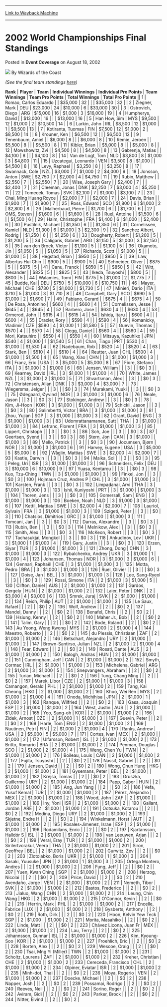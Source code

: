 
---
[Link to Wayback Machine](https://web.archive.org/web/20221004005053/https://magic.wizards.com/en/articles/archive/event-coverage/2002-world-championships-final-standings-2002-08-18)

[_metadata_:author]:- "Wizards of the Coast"
[_metadata_:description]:- "(See the final team standings here)RankPlayerTeamIndividual WinningsIndividual Pro PointsTeam WinningsTeam Pro PointsTotal WinningsTotal Pro Points1Romao, Carlos Eduardo $35,000 32 $35,000 322Ziegner, MarkDEU$23,000 24$10,0006$33,000 303Ostrovich, DiegoARG$15,000 16$1,0003$16,000 194Humpherys, David $13,000 16 $13,000 165Han How, SimMYS$9,500 12$1,0002$10,500 146Larkin,"
[_metadata_:generator]:- "Drupal 7 (http://drupal.org)"
[_metadata_:node]:- "803251"
[_metadata_:publish_date]:- "2002-08-18"
[_metadata_:source]:- "div-main-content"
[_metadata_:title]:- "2002 World Championships Final Standings"
[_metadata_:wayback_capture_timestamp]:- "2022-10-04 00:50:53"
[_metadata_:wayback_raw_url]:- "https://web.archive.org/web/20221004005053id_/https://magic.wizards.com/en/articles/archive/event-coverage/2002-world-championships-final-standings-2002-08-18"
[_metadata_:wayback_url]:- "https://magic.wizards.com/en/articles/archive/event-coverage/2002-world-championships-final-standings-2002-08-18"
---


2002 World Championships Final Standings
========================================



 Posted in **Event Coverage**
 on August 18, 2002 






![](https://media.magic.wizards.com/styles/auth_small/public/images/person/wizards_author.jpg)
By Wizards of the Coast











*(See the final team standings [here](http://archive.wizards.com/default.asp?x=sideboard/worlds02/finstandt))*



 **Rank** | **Player** | **Team** | **Individual Winnings** | **Individual Pro Points** | **Team Winnings** | **Team Pro Points** | **Total Winnings** | **Total Pro Points** || 1 | Romao, Carlos Eduardo |  | $35,000  | 32 |  |  | $35,000  | 32 |
| 2 | Ziegner, Mark | DEU | $23,000  | 24 | $10,000 | 6 | $33,000  | 30 |
| 3 | Ostrovich, Diego | ARG | $15,000  | 16 | $1,000 | 3 | $16,000  | 19 |
| 4 | Humpherys, David |  | $13,000  | 16 |  |  | $13,000  | 16 |
| 5 | Han How, Sim | MYS | $9,500  | 12 | $1,000 | 2 | $10,500  | 14 |
| 6 | Larkin, John | IRL | $8,500  | 12 | $1,000 | 1 | $9,500  | 13 |
| 7 | Kotiranta, Tuomas | FIN | $7,500  | 12 | $1,000 | 2 | $8,500  | 14 |
| 8 | Krouner, Ken |  | $6,500  | 12 |  |  | $6,500  | 12 |
| 9 | Tenenbaum, Amiel |  | $6,000  | 8 |  |  | $6,000  | 8 |
| 10 | Remie, Jeroen |  | $5,500  | 8 |  |  | $5,500  | 8 |
| 11 | Kibler, Brian |  | $5,000  | 8 |  |  | $5,000  | 8 |
| 12 | Mowshowitz, Zvi |  | $4,500  | 8 |  |  | $4,500  | 8 |
| 13 | Gabrenja, Matias |  | $4,100  | 8 |  |  | $4,100  | 8 |
| 14 | Van de Logt, Tom | NLD | $3,800  | 8 | $1,000 | 3 | $4,800  | 11 |
| 15 | Uzcategui, Leonardo | VEN | $3,500  | 8 | $1,000 |  | $4,500  | 8 |
| 16 | Levy, Raphael |  | $3,250  | 8 |  |  | $3,250  | 8 |
| 17 | Swannack, Cole | NZL | $3,000  | 7 | $1,000 | 2 | $4,000  | 9 |
| 18 | Jonsson, Anton | SWE | $2,750  | 7 | $2,000 | 4 | $4,750  | 11 |
| 19 | Rubin, Matthew |  | $2,550  | 7 |  |  | $2,550  | 7 |
| 20 | Wise, Joseph Gary |  | $2,400  | 7 |  |  | $2,400  | 7 |
| 21 | Cleeman, Jonas | DNK | $2,250  | 7 | $3,000 | 4 | $5,250  | 11 |
| 22 | Tomecek, Tomas | SVK | $2,100  | 7 | $1,000 |  | $3,100  | 7 |
| 23 | Chai, Ming Huang Royce |  | $2,000  | 7 |  |  | $2,000  | 7 |
| 24 | Davis, Brian |  | $1,900  | 7 |  |  | $1,900  | 7 |
| 25 | Ross, Edward | SCO | $1,800  | 6 | $1,000 | 2 | $2,800  | 8 |
| 26 | Malherbaud, Pierre |  | $1,700  | 6 |  |  | $1,700  | 6 |
| 27 | OMS, Steven |  | $1,600  | 6 |  |  | $1,600  | 6 |
| 28 | Ruel, Antoine |  | $1,500  | 6 |  |  | $1,500  | 6 |
| 29 | Haim, Christophe | FRA | $1,400  | 6 | $1,000 |  | $2,400  | 6 |
| 30 | Pustilnik, Michael |  | $1,350  | 6 |  |  | $1,350  | 6 |
| 31 | Cornelissen, Kamiel | NLD | $1,300  | 6 | $1,000 | 3 | $2,300  | 9 |
| 32 | Sanchez Albert, Rodrig |  | $1,250  | 6 |  |  | $1,250  | 6 |
| 33 | Dougherty, Robert |  | $1,200  | 5 |  |  | $1,200  | 5 |
| 34 | Caligaris, Gabriel | ARG | $1,150  | 5 | $1,000 | 3 | $2,150  | 8 |
| 35 | van den Broek, Victor |  | $1,100  | 5 |  |  | $1,100  | 5 |
| 36 | Okamoto, Jin |  | $1,050  | 5 |  |  | $1,050  | 5 |
| 37 | Richards, Scott |  | $1,000  | 5 |  |  | $1,000  | 5 |
| 38 | Hegstad, Brian |  | $950  | 5 |  |  | $950  | 5 |
| 39 | Law, Albertus Hui Chin |  | $900  | 5 |  |  | $900  | 5 |
| 40 | Schneider, Oliver |  | $875  | 5 |  |  | $875  | 5 |
| 41 | Canu, Franck |  | $850  | 5 |  |  | $850  | 5 |
| 42 | Witt, Alexander |  | $825  | 5 |  |  | $825  | 5 |
| 43 | Ikeda, Tsuyoshi |  | $800  | 5 |  |  | $800  | 5 |
| 44 | Walamies, Tomi | FIN | $775  | 5 | $1,000 | 2 | $1,775  | 7 |
| 45 | Budde, Kai | DEU | $750  | 5 | $10,000 | 6 | $10,750  | 11 |
| 46 | Mayer, Michael | CHE | $730  | 5 | $1,000 |  | $1,730  | 5 |
| 47 | Minieri, Dario | ITA | $710  | 5 | $1,000 | 3 | $1,710  | 8 |
| 48 | Campbell, Gary | SCO | $690  | 5 | $1,000 | 2 | $1,690  | 7 |
| 49 | Fabiano, Gerard |  | $675  | 4 |  |  | $675  | 4 |
| 50 | De Rosa, Antonino |  | $660  | 4 |  |  | $660  | 4 |
| 51 | Cornelissen, Jesse |  | $645  | 4 |  |  | $645  | 4 |
| 52 | Barbero, Jose |  | $630  | 4 |  |  | $630  | 4 |
| 53 | Ormerod, John |  | $615  | 4 |  |  | $615  | 4 |
| 54 | Ishida, Itaru |  | $600  | 4 |  |  | $600  | 4 |
| 55 | Draxler, Rory |  | $590  | 4 |  |  | $590  | 4 |
| 56 | Komanicky, Vladimir | CZE | $580  | 4 | $1,000 | 1 | $1,580  | 5 |
| 57 | Guevin, Thomas |  | $570  | 4 |  |  | $570  | 4 |
| 58 | Clegg, Daniel |  | $560  | 4 |  |  | $560  | 4 |
| 59 | Mori, Katsuhiro |  | $550  | 4 |  |  | $550  | 4 |
| 60 | Mitsuya, Kazuhiko | JPN | $540  | 4 | $1,000 | 1 | $1,540  | 5 |
| 61 | Chan, Tiago | PRT | $530  | 4 | $1,000 |  | $1,530  | 4 |
| 62 | Nadebaum, Rob |  | $520  | 4 |  |  | $520  | 4 |
| 63 | Stark, Ben |  | $510  | 4 |  |  | $510  | 4 |
| 64 | Reutter, Juan | CHL | $500  | 4 | $1,000 |  | $1,500  | 4 |
| 65 | Wang, Xiao | CHN |  | 3 | $1,000 |  | $1,000  | 3 |
| 66 | Franz, Eric | USA |  | 3 | $5,000 | 5 | $5,000  | 8 |
| 67 | Fiore, Stefano | ITA |  | 3 | $1,000 | 3 | $1,000  | 6 |
| 68 | Jensen, William |  |  | 3 |  |  | $0  | 3 |
| 69 | Kearney, David | IRL |  | 3 | $1,000 | 1 | $1,000  | 4 |
| 70 | White, James | NZL |  | 3 | $1,000 | 2 | $1,000  | 5 |
| 71 | Shvartsman, Alex |  |  | 3 |  |  | $0  | 3 |
| 72 | Christensen, Allan | DNK |  | 3 | $3,000 | 4 | $3,000  | 7 |
| 73 | Wiegersma, Jelger |  |  | 3 |  |  | $0  | 3 |
| 74 | Murakami, Yuuki |  |  | 3 |  |  | $0  | 3 |
| 75 | Ødegaard, Øyvind | NOR |  | 3 | $1,000 | 3 | $1,000  | 6 |
| 76 | Neale, Jason |  |  | 3 |  |  | $0  | 3 |
| 77 | Stokinger, Andrew |  |  | 3 |  |  | $0  | 3 |
| 78 | Kim, Ji-Hoon | KOR |  | 3 | $1,000 |  | $1,000  | 3 |
| 79 | Schickli, Jason |  |  | 3 |  |  | $0  | 3 |
| 80 | Galimbertti, Victor | BRA |  | 3 | $1,000 |  | $1,000  | 3 |
| 81 | Zhou, Yujian | SGP |  | 3 | $1,000 |  | $1,000  | 3 |
| 82 | Grant, David | ENG |  | 3 | $1,000 |  | $1,000  | 3 |
| 83 | Udomrattanamanee, Sutt | THA |  | 3 | $1,000 |  | $1,000 | 3 |
| 84 | Lefranc, Florent | FRA |  | 3 | $1,000 |  | $1,000  | 3 |
| 85 | Lippert, Christoph |  |  | 3 |  |  | $0  | 3 |
| 86 | Soh, Joe |  |  | 3 |  |  | $0  | 3 |
| 87 | Geertsen, Svend |  |  | 3 |  |  | $0  | 3 |
| 88 | Stern, Jon | CAN |  | 3 | $1,000 |  | $1,000  | 3 |
| 89 | Mello, Patrick |  |  | 3 |  |  | $0  | 3 |
| 90 | Jocumsen, Bjørn | NOR |  | 3 | $1,000 | 3 | $1,000  | 6 |
| 91 | Harvey, Eugene | USA |  | 3 | $5,000 | 5 | $5,000  | 8 |
| 92 | Wåglin, Mattias | SWE |  | 3 | $2,000 | 4 | $2,000  | 7 |
| 93 | Kastle, Darwin |  |  | 3 |  |  | $0  | 3 |
| 94 | Malka, Sol |  |  | 3 |  |  | $0  | 3 |
| 95 | Peleg, Uri | ISR |  | 3 | $1,000 |  | $1,000  | 3 |
| 96 | Schneiders, Felix | DEU |  | 3 | $10,000 | 6 | $10,000  | 9 |
| 97 | Yuasa, Kentarou |  |  | 3 |  |  | $0  | 3 |
| 98 | Kuo, Tzu-Ching | TWN |  | 3 | $1,000 |  | $1,000  | 3 |
| 99 | Finkel, Jon |  |  | 3 |  |  | $0  | 3 |
| 100 | Hojmaun Cruz, Andres P | CHL |  | 3 | $1,000 |  | $1,000 | 3 |
| 101 | Karsten, Frank |  |  | 3 |  |  | $0  | 3 |
| 102 | Limpadanai, Arvi | THA |  | 3 | $1,000 |  | $1,000  | 3 |
| 103 | Ishii, Kuniyoshi | PRT |  | 3 | $1,000 |  | $1,000  | 3 |
| 104 | Thoren, Jens |  |  | 3 |  |  | $0  | 3 |
| 105 | Gomersall, Sam | ENG |  | 3 | $1,000 |  | $1,000  | 3 |
| 106 | Boeken, Noah | NLD |  | 3 | $1,000 | 3 | $1,000  | 6 |
| 107 | Kettil, Mattias | SWE |  | 3 | $2,000 | 4 | $2,000  | 7 |
| 108 | Lauriol, Sylvain | FRA |  | 3 | $1,000 |  | $1,000  | 3 |
| 109 | Szigeti, Peter |  |  | 3 |  |  | $0  | 3 |
| 110 | Chatsios, Dimitrios | GRC |  | 3 | $1,000 |  | $1,000  | 3 |
| 111 | Tomcani, Jan |  |  | 3 |  |  | $0  | 3 |
| 112 | Darras, Alexandre |  |  | 3 |  |  | $0  | 3 |
| 113 | Rubin, Ben |  |  | 3 |  |  | $0  | 3 |
| 114 | Melnikow, Alex |  |  | 3 |  |  | $0  | 3 |
| 115 | Smith, Alex |  |  | 3 |  |  | $0  | 3 |
| 116 | McKeon, Robert |  |  | 3 |  |  | $0  | 3 |
| 117 | Tachasukjai, Mongkol |  |  | 3 |  |  | $0  | 3 |
| 118 | Ankudinov, Lev | UKR |  | 3 | $1,000 | 1 | $1,000  | 4 |
| 119 | Gary, Justin |  |  | 3 |  |  | $0  | 3 |
| 120 | Erzen, Siyar | TUR |  | 3 | $1,000 |  | $1,000  | 3 |
| 121 | Zhong, Dong | CHN |  | 3 | $1,000 |  | $1,000  | 3 |
| 122 | Rybalchenko, Andrey | UKR |  | 3 | $1,000 | 1 | $1,000  | 4 |
| 123 | Johansen, Thomas | NOR |  | 3 | $1,000 | 3 | $1,000  | 6 |
| 124 | Gennari, Raphaël | CHE |  | 3 | $1,000 |  | $1,000  | 3 |
| 125 | Motta, Pedro | BRA |  | 3 | $1,000 |  | $1,000  | 3 |
| 126 | Ruel, Olivier |  |  | 3 |  |  | $0  | 3 |
| 127 | Doise, Jan | BEL |  | 3 | $1,000 |  | $1,000  | 3 |
| 128 | Lee, Sang-Ryeol |  |  | 3 |  |  | $0  | 3 |
| 129 | Rossi, Simone | ITA |  | 2 | $1,000 | 3 | $1,000  | 5 |
| 130 | Clifton, Daniel | AUS |  | 2 | $1,000 |  | $1,000  | 2 |
| 131 | Gardos, Gergely | HUN |  | 2 | $1,000 |  | $1,000  | 2 |
| 132 | Laier, Peter | DNK |  | 2 | $3,000 | 4 | $3,000  | 6 |
| 133 | Smrek, Juraj | SVK |  | 2 | $1,000 |  | $1,000  | 2 |
| 134 | Reich, Philip | AUT |  | 2 | $1,000 |  | $1,000  | 2 |
| 135 | Le Saux, Rafael |  |  | 2 |  |  | $0  | 2 |
| 136 | Wolf, Andrew |  |  | 2 |  |  | $0  | 2 |
| 137 | Mandel, Danny |  |  | 2 |  |  | $0  | 2 |
| 138 | Benafel, Chris |  |  | 2 |  |  | $0  | 2 |
| 139 | Hsiung, Kenny |  |  | 2 |  |  | $0  | 2 |
| 140 | Maher Jr., Bob |  |  | 2 |  |  | $0  | 2 |
| 141 | Talim, Gary |  |  | 2 |  |  | $0  | 2 |
| 142 | Bode, Roland |  |  | 2 |  |  | $0  | 2 |
| 143 | Au Yeong, Weng Kwong | MYS |  | 2 | $1,000 | 2 | $1,000  | 4 |
| 144 | Maestro, Roberto |  |  | 2 |  |  | $0  | 2 |
| 145 | du Plessis, Christiaan | ZAF |  | 2 | $1,000 |  | $1,000 | 2 |
| 146 | Betschart, Alejandro | URY |  | 2 | $1,000 |  | $1,000  | 2 |
| 147 | Brown-Santirso, Julian | NZL |  | 2 | $1,000 | 2 | $1,000 | 4 |
| 148 | Fear, Edward |  |  | 2 |  |  | $0  | 2 |
| 149 | Rosati, Dante | AUS |  | 2 | $1,000 |  | $1,000  | 2 |
| 150 | Balogh, Andras | HUN |  | 2 | $1,000 |  | $1,000  | 2 |
| 151 | Cunningham, Jeff | CAN |  | 2 | $1,000 |  | $1,000  | 2 |
| 152 | Smyth, Cormac | IRL |  | 2 | $1,000 | 1 | $1,000  | 3 |
| 153 | Michelena, Gabriel | ARG |  | 2 | $1,000 | 3 | $1,000  | 5 |
| 154 | Snepvangers, Abraham |  |  | 2 |  |  | $0  | 2 |
| 155 | Turian, Michael |  |  | 2 |  |  | $0  | 2 |
| 156 | Tung, Chang Ming |  |  | 2 |  |  | $0  | 2 |
| 157 | Marek, Libor | CZE |  | 2 | $1,000 | 1 | $1,000  | 3 |
| 158 | Camangon, Gerald | PHL |  | 2 | $1,000 |  | $1,000  | 2 |
| 159 | Tang, Kai Cheong | HKG |  | 2 | $1,000 |  | $1,000  | 2 |
| 160 | Khoo, Wei Ren | MYS |  | 2 | $1,000 | 2 | $1,000  | 4 |
| 161 | Onoda, Michihisa | JPN |  | 2 | $1,000 | 1 | $1,000  | 3 |
| 162 | Ranque, Wilfried |  |  | 2 |  |  | $0  | 2 |
| 163 | Gasa, Joaquin | ESP |  | 2 | $1,000 |  | $1,000  | 2 |
| 164 | West, Justin | AUS |  | 2 | $1,000 |  | $1,000  | 2 |
| 165 | Yoo, Sang-oh | KOR |  | 2 | $1,000 |  | $1,000  | 2 |
| 166 | Zidek, Arnost | CZE |  | 2 | $1,000 | 1 | $1,000  | 3 |
| 167 | Guevin, Peter |  |  | 2 |  |  | $0  | 2 |
| 168 | Harle, Tom | ENG |  | 2 | $1,000 |  | $1,000  | 2 |
| 169 | Nuutinen, Petri | FIN |  | 2 | $1,000 | 2 | $1,000  | 4 |
| 170 | Ranks, Andrew | USA |  | 2 | $5,000 | 5 | $5,000  | 7 |
| 171 | Cortes, Ivan | MEX |  | 2 | $1,000 |  | $1,000  | 2 |
| 172 | Ulfarsson, Robert | ISL |  | 2 | $1,000 |  | $1,000  | 2 |
| 173 | Britto, Romario | BRA |  | 2 | $1,000 |  | $1,000  | 2 |
| 174 | Penman, Douglas | SCO |  | 2 | $1,000 | 2 | $1,000  | 4 |
| 175 | Weng, Chen Yu | TWN |  | 2 | $1,000 |  | $1,000  | 2 |
| 176 | Boileau, Louis | CAN |  | 2 | $1,000 |  | $1,000  | 2 |
| 177 | Fujita, Tsuyoshi |  |  | 2 |  |  | $0  | 2 |
| 178 | Nassif, Gabriel |  |  | 2 |  |  | $0  | 2 |
| 179 | Jensen, David |  |  | 2 |  |  | $0  | 2 |
| 180 | Wong, Chun Hung | HKG |  | 2 | $1,000 |  | $1,000  | 2 |
| 181 | Gysemans, Peter | BEL |  | 2 | $1,000 |  | $1,000  | 2 |
| 182 | Krejsa, Tomas |  |  | 2 |  |  | $0  | 2 |
| 183 | Gruszka, Guillermo | URY |  | 2 | $1,000 |  | $1,000  | 2 |
| 184 | Papp, Gabor | HUN |  | 2 | $1,000 |  | $1,000  | 2 |
| 185 | Ang, Jun Yang |  |  | 2 |  |  | $0  | 2 |
| 186 | Vefa, Yusuf Kemal | TUR |  | 2 | $1,000 |  | $1,000  | 2 |
| 187 | Pérez, Alejandro | MEX |  | 2 | $1,000 |  | $1,000  | 2 |
| 188 | Wood, John | ZAF |  | 2 | $1,000 |  | $1,000  | 2 |
| 189 | Iny, Yoni | ISR |  | 2 | $1,000 |  | $1,000  | 2 |
| 190 | Gallant, Jordan | ARE |  | 2 | $1,000 |  | $1,000  | 2 |
| 191 | Ootsuka, Kotarou |  |  | 2 |  |  | $0  | 2 |
| 192 | Medina, Diego | URY |  | 2 | $1,000 |  | $1,000  | 2 |
| 193 | Skjetne, Endre H |  |  | 2 |  |  | $0  | 2 |
| 194 | Winkelmann, Horst | AUT |  | 2 | $1,000 |  | $1,000  | 2 |
| 195 | Rosales-Jimenez, Israe | ESP |  | 2 | $1,000 |  | $1,000  | 2 |
| 196 | Rodamilans, Enric |  |  | 2 |  |  | $0  | 2 |
| 197 | Kjartansson, Halldór S | ISL |  | 2 | $1,000 |  | $1,000 | 2 |
| 198 | van Leeuwen, Arjan |  |  | 2 |  |  | $0  | 2 |
| 199 | Veral, Eray | TUR |  | 2 | $1,000 |  | $1,000  | 2 |
| 200 | Sirilertvorakul, Veera | THA |  | 2 | $1,000 |  | $1,000  | 2 |
| 201 | Siron, Geoffrey | BEL |  | 2 | $1,000 |  | $1,000  | 2 |
| 202 | Gurwitz, Zev |  |  | 2 |  |  | $0  | 2 |
| 203 | Zlotoiabko, Boris | UKR |  | 2 | $1,000 | 1 | $1,000  | 3 |
| 204 | Sasaki, Yuusuke | JPN |  | 2 | $1,000 | 1 | $1,000  | 3 |
| 205 | Ortega Montero, Andres |  |  | 2 | $1,000 |  | $1,000  | 2 |
| 206 | Fung, Jeff |  |  | 2 |  |  | $0  | 2 |
| 207 | Yuen, Kwan Ching | SGP |  | 2 | $1,000 |  | $1,000  | 2 |
| 208 | Herzog, Nicolai |  |  | 2 |  |  | $0  | 2 |
| 209 | Price, David |  |  | 2 |  |  | $0  | 2 |
| 210 | Avendaño, Jorge | VEN |  | 2 | $1,000 |  | $1,000  | 2 |
| 211 | Nemeth, Tibor | SVK |  | 2 | $1,000 |  | $1,000  | 2 |
| 212 | Bastos, Frederico |  |  | 2 |  |  | $0  | 2 |
| 213 | Jialuo, Wang | CHN |  | 2 | $1,000 |  | $1,000  | 2 |
| 214 | Leung, Chin Wang | HKG |  | 2 | $1,000 |  | $1,000  | 2 |
| 215 | O'Connor, Kevin |  |  | 2 |  |  | $0  | 2 |
| 216 | Herrin, Mark | PHL |  | 2 | $1,000 |  | $1,000  | 2 |
| 217 | Encelle, Fabrice | LUX |  | 2 | $1,000 |  | $1,000  | 2 |
| 218 | Gysberts, Anthony |  |  | 2 |  |  | $0  | 2 |
| 219 | Roth, Dirk |  |  | 2 |  |  | $0  | 2 |
| 220 | Hoon, Kelvin Yew Teck | SGP |  | 2 | $1,000 |  | $1,000 | 2 |
| 221 | Morita, Masahiko |  |  | 2 |  |  | $0  | 2 |
| 222 | Linde, Matt |  |  | 2 |  |  | $0  | 2 |
| 223 | Chávez Licona, Juan Fr | MEX |  | 2 | $1,000 |  | $1,000 | 2 |
| 224 | Lau, Terry |  |  | 2 |  |  | $0  | 2 |
| 225 | Jóhannsson, Gunnar | ISL |  | 2 | $1,000 |  | $1,000  | 2 |
| 226 | Kim, Kyoung-Soo | KOR |  | 2 | $1,000 |  | $1,000  | 2 |
| 227 | Froehlich, Eric |  |  | 2 |  |  | $0  | 2 |
| 228 | Borteh, Alex |  |  | 2 |  |  | $0  | 2 |
| 229 | Wescoe, Craig |  |  | 2 |  |  | $0  | 2 |
| 230 | Tsai, Mng Yi (Miller) | TWN |  | 2 | $1,000 |  | $1,000 | 2 |
| 231 | Scholtz, Lourens | ZAF |  | 2 | $1,000 |  | $1,000  | 2 |
| 232 | Kreher, Christian | CHE |  | 2 | $1,000 |  | $1,000  | 2 |
| 233 | Cereceda, Francisco | CHL |  | 2 | $1,000 |  | $1,000  | 2 |
| 234 | Olpiner, Eviatar | ISR |  | 2 | $1,000 |  | $1,000  | 2 |
| 235 | Minh-dot, Thai |  |  | 2 |  |  | $0  | 2 |
| 236 | Moya, Rogerio | VEN |  | 2 | $1,000 |  | $1,000  | 2 |
| 237 | Doecke, Michael |  |  | 2 |  |  | $0  | 2 |
| 238 | Napper, Josh |  |  | 2 |  |  | $0  | 2 |
| 239 | Possamai, Rodrigo |  |  | 2 |  |  | $0  | 2 |
| 240 | Reeves, Neil |  |  | 2 |  |  | $0  | 2 |
| 241 | Sorino, Roger |  |  | 2 |  |  | $0  | 2 |
| 242 | Aviram, Gidi |  |  | 2 |  |  | $0  | 2 |
| 243 | Parker, Brock |  |  | 2 |  |  | $0  | 2 |
| 244 | Nitter, Eivind |  |  | 2 |  |  | $0  | 2 |








